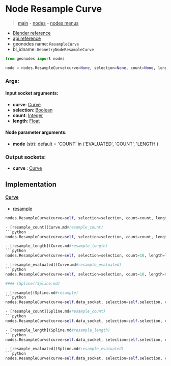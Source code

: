 # Node Resample Curve

> [main](../structure.md) - [nodes](nodes.md) - [nodes menus](nodes_menus.md)

- [Blender reference](https://docs.blender.org/manual/en/latest/modeling/geometry_nodes/curve/resample_curve.html)
- [api reference](https://docs.blender.org/api/current/bpy.types.GeometryNodeResampleCurve.html)
- geonodes name: `ResampleCurve`
- bl_idname: `GeometryNodeResampleCurve`

```python
from geonodes import nodes

node = nodes.ResampleCurve(curve=None, selection=None, count=None, length=None, mode='COUNT')
```

### Args:

#### Input socket arguments:

- **curve**: [Curve](Curve.md)
- **selection**: [Boolean](Boolean.md)
- **count**: [Integer](Integer.md)
- **length**: [Float](Float.md)

#### Node parameter arguments:

- **mode** (str): default = 'COUNT' in ('EVALUATED', 'COUNT', 'LENGTH')

### Output sockets:

- **curve** : [Curve](Curve.md)

## Implementation

#### [Curve](Curve.md)

 - [resample](Curve.md#resample)
  ```python
  nodes.ResampleCurve(curve=self, selection=selection, count=count, length=length, mode=mode  ```

 - [resample_count](Curve.md#resample_count)
  ```python
  nodes.ResampleCurve(curve=self, selection=selection, count=count, length=0.1, mode='COUNT'  ```

 - [resample_length](Curve.md#resample_length)
  ```python
  nodes.ResampleCurve(curve=self, selection=selection, count=10, length=length, mode='LENGTH'  ```

 - [resample_evaluated](Curve.md#resample_evaluated)
  ```python
  nodes.ResampleCurve(curve=self, selection=selection, count=10, length=0.1, mode='EVALUATED'  ```

#### [Spline](Spline.md)

 - [resample](Spline.md#resample)
  ```python
  nodes.ResampleCurve(curve=self.data_socket, selection=self.selection, count=count, length=length, mode=mode  ```

 - [resample_count](Spline.md#resample_count)
  ```python
  nodes.ResampleCurve(curve=self.data_socket, selection=self.selection, count=count, length=0.1, mode='COUNT'  ```

 - [resample_length](Spline.md#resample_length)
  ```python
  nodes.ResampleCurve(curve=self.data_socket, selection=self.selection, count=10, length=length, mode='LENGTH'  ```

 - [resample_evaluated](Spline.md#resample_evaluated)
  ```python
  nodes.ResampleCurve(curve=self.data_socket, selection=self.selection, count=10, length=0.1, mode='EVALUATED'  ```

